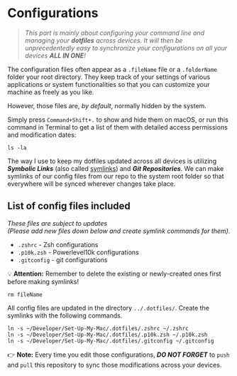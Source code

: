 # Configurations
> _This part is mainly about configuring your command line and managing your __dotfiles__ across devices. It will then be unprecedentedly easy to synchronize your configurations on all your devices __ALL IN ONE__!_

The configuration files often appear as a `.fileName` file or a `.folderName` folder your root directory. They keep track of your settings of various applications or system functionalities so that you can customize your machine as freely as you like. 

However, those files are, _by default_, normally hidden by the system.

Simply press `Command+Shift+.` to show and hide them on macOS, or run this command in Terminal to get a list of them with detailed access permissions and modification dates:
```
ls -la
```

The way I use to keep my dotfiles updated across all devices is utilizing **_Symbolic Links_** (also called [symlinks](https://www.freecodecamp.org/news/symlink-tutorial-in-linux-how-to-create-and-remove-a-symbolic-link/)) and **_Git Repositories_**. We can make symlinks of our config files from our repo to the system root folder so that everywhere will be synced wherever changes take place.


## List of config files included
_These files are subject to updates_ \
_(Please add new files down below and create symlink commands for them)._

- `.zshrc` - Zsh configurations
- `.p10k.zsh` - Powerlevel10k configurations
- `.gitconfig` - git configurations

💡 __Attention:__ Remember to delete the existing or newly-created ones first before making symlinks!
```
rm fileName
```

All config files are updated in the directory `../.dotfiles/`. Create the symlinks with the following commands.
```
ln -s ~/Developer/Set-Up-My-Mac/.dotfiles/.zshrc ~/.zshrc
ln -s ~/Developer/Set-Up-My-Mac/.dotfiles/.p10k.zsh ~/.p10k.zsh
ln -s ~/Developer/Set-Up-My-Mac/.dotfiles/.gitconfig ~/.gitconfig
```

👉 __Note:__ Every time you edit those configurations, **_DO NOT FORGET_** to `push` and `pull` this repository to sync those modifications across your devices.
